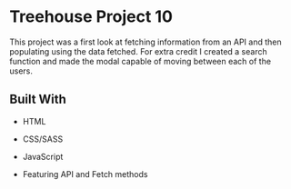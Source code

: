 # Treehouse Project 10

This project was a first look at fetching information from an API and then populating using the data fetched.  For extra credit I created a search function and made the modal capable of moving between each of the users.

## Built With

* HTML
* CSS/SASS
* JavaScript

* Featuring API and Fetch methods
